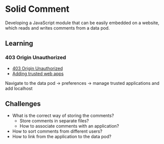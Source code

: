 # Solid Comment

Developing a JavaScript module that can be easily embedded on a website, which reads and writes comments from a data pod.

## Learning

### 403 Origin Unauthorized

* [403 Origin Unauthorized](https://github.com/solid/solid-auth-client/issues/155#issuecomment-624706105)
* [Adding trusted web apps](https://github.com/solid/web-access-control-spec#adding-trusted-web-apps)

Navigate to the data pod -> preferences -> manage trusted applications and add localhost

## Challenges

* What is the correct way of storing the comments?
  * Store comments in separate files?
  * How to associate comments with an application?
* How to sort comments from different users?
* How to link from the application to the data pod?
